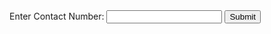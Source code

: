 <!DOCTYPE html>
<html lang="en">
<head>
    <meta charset="UTF-8">
    <meta http-equiv="X-UA-Compatible" content="IE=edge">
    <meta name="viewport" content="width=device-width, initial-scale=1.0">
    <title>Contact Number Form</title>
</head>
<body>
    <form action="upload.php" method="post">
        <label for="contactNumber">Enter Contact Number:</label>
        <input type="text" id="contactNumber" name="contactNumber" required>
        <button type="submit">Submit</button>
    </form>
</body>
</html>
